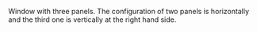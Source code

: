 Window with three panels. The configuration of two panels is horizontally and
the third one is vertically at the right hand side.